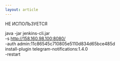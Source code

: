 ```yaml
---
layout: article
---
```

НЕ ИСПОЛЬЗУЕТСЯ

java -jar jenkins-cli.jar \
-s http://158.160.98.100:8080/ \
-auth admin:11c86545c710805e5110d834d65bce485d \
install-plugin  telegram-notifications:1.4.0 \
-restart
